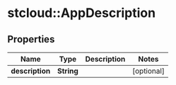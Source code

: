# stcloud::AppDescription

## Properties
Name | Type | Description | Notes
------------ | ------------- | ------------- | -------------
**description** | **String** |  | [optional] 


